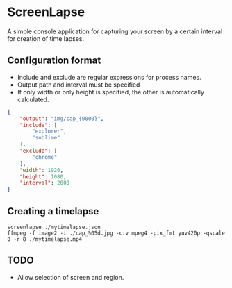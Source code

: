 # ScreenLapse
A simple console application for capturing your screen by a certain interval
for creation of time lapses.

## Configuration format
- Include and exclude are regular expressions for process names.
- Output path and interval must be specified
- If only width or only height is specified, the other is automatically calculated.

```json
{
    "output": "img/cap_{0000}",
    "include": [
        "explorer",
        "sublime"
    ],
    "exclude": [
        "chrome"
    ],
    "width": 1920,
    "height": 1080,
    "interval": 2000
}
```

## Creating a timelapse
```
screenlapse ./mytimelapse.json
ffmpeg -f image2 -i ./cap_%05d.jpg -c:v mpeg4 -pix_fmt yuv420p -qscale 0 -r 8 ./mytimelapse.mp4
```

## TODO
- Allow selection of screen and region.
